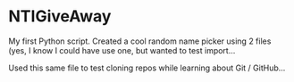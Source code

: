 # NTIGiveAway
My first Python script. Created a cool random name picker using 2 files (yes, I know I could have use one, but wanted to test import...

Used this same file to test cloning repos while learning about Git / GitHub...
